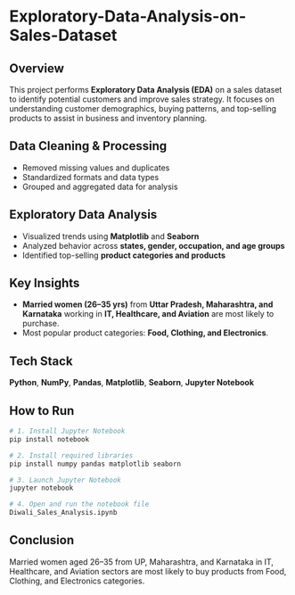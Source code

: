 # Exploratory-Data-Analysis-on-Sales-Dataset

## Overview

This project performs **Exploratory Data Analysis (EDA)** on a sales dataset to identify potential customers and improve sales strategy. It focuses on understanding customer demographics, buying patterns, and top-selling products to assist in business and inventory planning.

## Data Cleaning & Processing

* Removed missing values and duplicates
* Standardized formats and data types
* Grouped and aggregated data for analysis

## Exploratory Data Analysis

* Visualized trends using **Matplotlib** and **Seaborn**
* Analyzed behavior across **states, gender, occupation, and age groups**
* Identified top-selling **product categories and products**

## Key Insights

* **Married women (26–35 yrs)** from **Uttar Pradesh, Maharashtra, and Karnataka** working in **IT, Healthcare, and Aviation** are most likely to purchase.
* Most popular product categories: **Food, Clothing, and Electronics**.

## Tech Stack

**Python**, **NumPy**, **Pandas**, **Matplotlib**, **Seaborn**, **Jupyter Notebook**

## How to Run

```bash
# 1. Install Jupyter Notebook
pip install notebook

# 2. Install required libraries
pip install numpy pandas matplotlib seaborn

# 3. Launch Jupyter Notebook
jupyter notebook

# 4. Open and run the notebook file
Diwali_Sales_Analysis.ipynb
```

## Conclusion

Married women aged 26–35 from UP, Maharashtra, and Karnataka in IT, Healthcare, and Aviation sectors are most likely to buy products from Food, Clothing, and Electronics categories.
